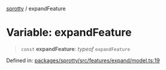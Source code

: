 
[sprotty](../globals) / expandFeature

# Variable: expandFeature

> `const` **expandFeature**: *typeof* `expandFeature`

Defined in: [packages/sprotty/src/features/expand/model.ts:19](https://github.com/eclipse-sprotty/sprotty/blob/f9b2433481cc27a1ac0c92d525a92039ae7f6c76/packages/sprotty/src/features/expand/model.ts#L19)

